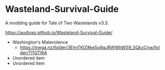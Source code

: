 # Wasteland-Survival-Guide

A modding guide for Tale of Two Wastelands v3.3.

https://audixas.github.io/Wasteland-Survival-Guide/

* Washington's Malevolence
	* https://mega.nz/folder/3ElmTKIZ#ke5q9aJRWWhWS9_5QkzCnw/folder/TI1QTI6A
* Unordered item
* Unordered item